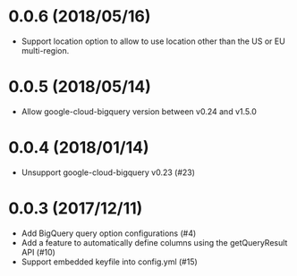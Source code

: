 # 0.0.6 (2018/05/16)

* Support location option to allow to use location other than the US or EU multi-region.

# 0.0.5 (2018/05/14)

* Allow google-cloud-bigquery version between v0.24 and v1.5.0

# 0.0.4 (2018/01/14)

* Unsupport google-cloud-bigquery v0.23 (#23)

# 0.0.3 (2017/12/11)

* Add BigQuery query option configurations (#4)
* Add a feature to automatically define columns using the getQueryResult API (#10)
* Support embedded keyfile into config.yml (#15)
